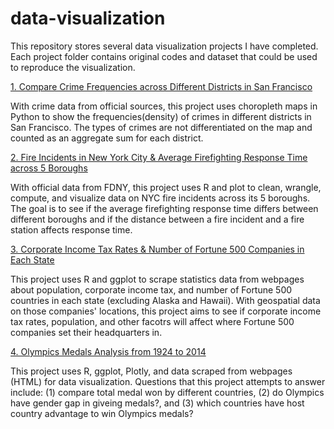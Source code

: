 # data-visualization

This repository stores several data visualization projects I have completed. Each project folder contains original codes and dataset that could be used to reproduce the visualization.

[1. Compare Crime Frequencies across Different Districts in San Francisco](https://github.com/eddiecylin/data-visualization/tree/master/crime_rates_in_san_%20francisco)

With crime data from official sources, this project uses choropleth maps in Python to show the frequencies(density) of crimes in different districts in San Francisco. The types of crimes are not differentiated on the map and counted as an aggregate sum for each district.


[2. Fire Incidents in New York City & Average Firefighting Response Time across 5 Boroughs](https://github.com/eddiecylin/data-visualization/tree/master/fire-incidents-new-york)

With official data from FDNY, this project uses R and plot to clean, wrangle, compute, and visualize data on NYC fire incidents across its 5 boroughs. The goal is to see if the average firefighting response time differs between different boroughs and if the distance between a fire incident and a fire station affects response time. 

[3. Corporate Income Tax Rates & Number of Fortune 500 Companies in Each State](https://github.com/eddiecylin/data-visualization/tree/master/fortune_500)

This project uses R and ggplot to scrape statistics data from webpages about population, corporate income tax, and number of Fortune 500 countries in each state (excluding Alaska and Hawaii). With geospatial data on those companies' locations, this project aims to see if corporate income tax rates, population, and other facotrs will affect where Fortune 500 companies set their headquarters in.

[4. Olympics Medals Analysis from 1924 to 2014](https://github.com/eddiecylin/data-visualization/tree/master/olympics)

This project uses R, ggplot, Plotly, and data scraped from webpages (HTML) for data visualization. Questions that this project attempts to answer include: (1) compare total medal won by different countries, (2) do Olympics have gender gap in giveing medals?, and (3) which countries have host country advantage to win Olympics medals?
